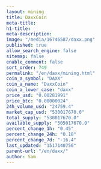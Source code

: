 ```yaml
---
layout: mining
title: DaxxCoin
meta-title: 
h1-title: 
meta-description: 
image: "/media/16746587/daxx.png"
published: true
allow_search_engine: false
sitemap: false
enable_comment: false
sort_order: 749
permalink: "/en/daxx/mining.html"
coin_a_symbol: "DAXX"
coin_a_name: "DaxxCoin"
coin_a_lower_case: "daxx"
price_usd: "0.00281991"
price_btc: "0.00000024"
24h_volume_usd: "24759.4"
market_cap_usd: "530017670.0"
total_supply: "530017670.0"
available_supply: "505017670.0"
percent_change_1h: "0.45"
percent_change_24h: "0.18"
percent_change_7d: "-16.4"
last_updated: "1517140756"
parent-url: "/en/daxx/"
author: Sam
---
```


